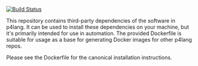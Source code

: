 [![Build Status](https://travis-ci.org/p4lang/third-party.svg?branch=master)](https://travis-ci.org/p4lang/third-party)

This repository contains third-party dependencies of the software in p4lang. It
can be used to install these dependencies on your machine, but it's primarily
intended for use in automation. The provided Dockerfile is suitable for usage as
a base for generating Docker images for other p4lang repos.

Please see the Dockerfile for the canonical installation instructions.
